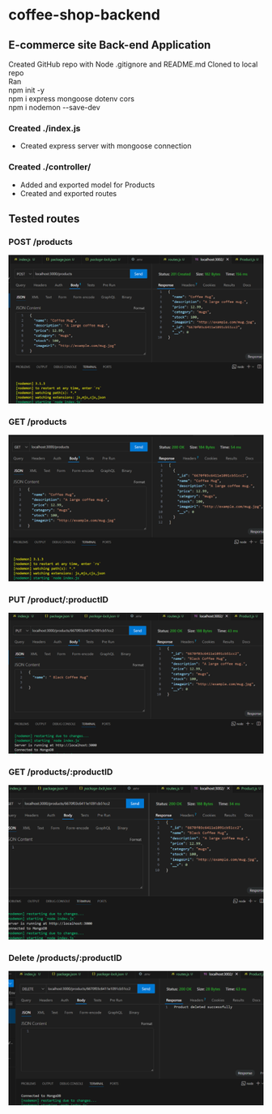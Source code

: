 # coffee-shop-backend

## E-commerce site Back-end Application

Created GitHub repo with Node .gitignore and README.md
Cloned to local repo  
Ran  
npm init -y  
npm i express mongoose dotenv cors  
npm i nodemon --save-dev

### Created ./index.js

- Created express server with mongoose connection

### Created ./controller/

- Added and exported model for Products
- Created and exported routes

## Tested routes

### POST /products

![alt text](<Screenshot 2024-06-17 222609.png>)

### GET /products

![alt text](<Screenshot 2024-06-17 222620.png>)

### PUT /product/:productID

![alt text](<Screenshot 2024-06-17 222816.png>)

### GET /products/:productID

![alt text](<Screenshot 2024-06-17 222839.png>)

### Delete /products/:productID

![alt text](<Screenshot 2024-06-17 222958.png>)
